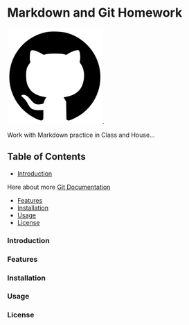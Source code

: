 # Markdown and Git Homework

![Project Logo](images/logo.png).

Work with Markdown practice in Class and House...

## Table of Contents

- [Introduction](#introduction)

Here about more
[Git Documentation](https://git-scm.com/doc)

- [Features](#features)
- [Installation](#installation)
- [Usage](#usage)
- [License](#license)

### Introduction

### Features

### Installation

### Usage

### License
